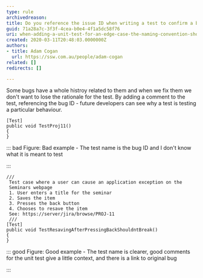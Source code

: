 ```yaml
---
type: rule
archivedreason: 
title: Do you reference the issue ID when writing a test to confirm a bugfix?
guid: 71a28a7c-3f3f-4cea-b0e4-4f1a5dc58f76
uri: when-adding-a-unit-test-for-an-edge-case-the-naming-convention-should-be-the-issue-id
created: 2020-03-11T20:48:03.0000000Z
authors:
- title: Adam Cogan
  url: https://ssw.com.au/people/adam-cogan
related: []
redirects: []

---
```


Some bugs have a whole histroy related to them and when we fix them we don't want to lose the rationale for the test. By adding a comment to the test, referencing the bug ID - future developers can see why a test is testing a particular behaviour.

<!--endintro-->



```
[Test]
public void TestProj11()
{
}
```




::: bad
Figure: Bad example - The test name is the bug ID and I don't know what it is meant to test

:::



```
///
 Test case where a user can cause an application exception on the
 Seminars webpage
 1. User enters a title for the seminar
 2. Saves the item
 3. Presses the back button
 4. Chooses to resave the item
 See: https://server/jira/browse/PROJ-11
 ///
[Test]
public void TestResavingAfterPressingBackShouldntBreak()
{
}
```




::: good
Figure: Good example - The test name is clearer, good comments for the unit test give a little context, and there is a link to original bug

:::
